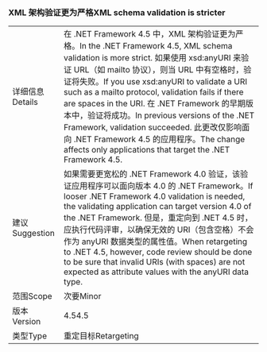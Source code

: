 ### <a name="xml-schema-validation-is-stricter"></a><span data-ttu-id="3a982-101">XML 架构验证更为严格</span><span class="sxs-lookup"><span data-stu-id="3a982-101">XML schema validation is stricter</span></span>

|   |   |
|---|---|
|<span data-ttu-id="3a982-102">详细信息</span><span class="sxs-lookup"><span data-stu-id="3a982-102">Details</span></span>|<span data-ttu-id="3a982-103">在 .NET Framework 4.5 中，XML 架构验证更为严格。</span><span class="sxs-lookup"><span data-stu-id="3a982-103">In the .NET Framework 4.5, XML schema validation is more strict.</span></span> <span data-ttu-id="3a982-104">如果使用 xsd:anyURI 来验证 URL（如 mailto 协议），则当 URL 中有空格时，验证将失败。</span><span class="sxs-lookup"><span data-stu-id="3a982-104">If you use xsd:anyURI to validate a URI such as a mailto protocol, validation fails if there are spaces in the URI.</span></span> <span data-ttu-id="3a982-105">在 .NET Framework 的早期版本中，验证将成功。</span><span class="sxs-lookup"><span data-stu-id="3a982-105">In previous versions of the .NET Framework, validation succeeded.</span></span> <span data-ttu-id="3a982-106">此更改仅影响面向 .NET Framework 4.5 的应用程序。</span><span class="sxs-lookup"><span data-stu-id="3a982-106">The change affects only applications that target the .NET Framework 4.5.</span></span>|
|<span data-ttu-id="3a982-107">建议</span><span class="sxs-lookup"><span data-stu-id="3a982-107">Suggestion</span></span>|<span data-ttu-id="3a982-108">如果需要更宽松的 .NET Framework 4.0 验证，该验证应用程序可以面向版本 4.0 的 .NET Framework。</span><span class="sxs-lookup"><span data-stu-id="3a982-108">If looser .NET Framework 4.0 validation is needed, the validating application can target version 4.0 of the .NET Framework.</span></span> <span data-ttu-id="3a982-109">但是，重定向到 .NET 4.5 时，应执行代码评审，以确保无效的 URI（包含空格）不会作为 anyURI 数据类型的属性值。</span><span class="sxs-lookup"><span data-stu-id="3a982-109">When retargeting to .NET 4.5, however, code review should be done to be sure that invalid URIs (with spaces) are not expected as attribute values with the anyURI data type.</span></span>|
|<span data-ttu-id="3a982-110">范围</span><span class="sxs-lookup"><span data-stu-id="3a982-110">Scope</span></span>|<span data-ttu-id="3a982-111">次要</span><span class="sxs-lookup"><span data-stu-id="3a982-111">Minor</span></span>|
|<span data-ttu-id="3a982-112">版本</span><span class="sxs-lookup"><span data-stu-id="3a982-112">Version</span></span>|<span data-ttu-id="3a982-113">4.5</span><span class="sxs-lookup"><span data-stu-id="3a982-113">4.5</span></span>|
|<span data-ttu-id="3a982-114">类型</span><span class="sxs-lookup"><span data-stu-id="3a982-114">Type</span></span>|<span data-ttu-id="3a982-115">重定目标</span><span class="sxs-lookup"><span data-stu-id="3a982-115">Retargeting</span></span>|

